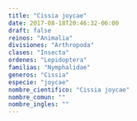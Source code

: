 ```yaml
---
title: "Cissia joycae"
date: 2017-08-18T20:46:32-06:00
draft: false
reinos: "Animalia"
divisiones: "Arthropoda"
clases: "Insecta"
ordenes: "Lepidoptera"
familias: "Nymphalidae"
generos: "Cissia"
especie: "joycae"
nombre_cientifico: "Cissia joycae"
nombre_comun: ""
nombre_ingles: ""
---
```

